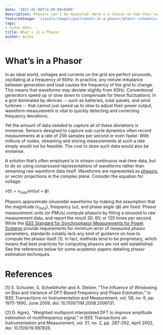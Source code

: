 ```yaml
---
date: '2021-01-08T14:00:00+0000'
description: Phasors can't be measured! Here's a lesson on how they're derived
featuredImage: '/assets/images/post/whats-in-a-phasor/phasor-schematic.png'
tags:
- ni4ai-data
title: What's in a Phasor
author: miles
---
```


# What’s in a Phasor

In an ideal world, voltages and currents on the grid are perfect sinusoids, oscillating at a frequency of 60Hz. In practice, any minute imbalance between generation and load causes the frequency of the grid to change. This means that waveforms may deviate slightly from 60Hz. Conventional generators speed up or slow down to compensate for these fluctuations. In a grid dominated by devices -- such as batteries, solar panels, and wind turbines -- that cannot just speed up to slow to adjust their power output, waveform measurement is vital to quickly detecting and correcting frequency deviations.

  

Yet the amount of data needed to capture all of these deviations is immense. Sensors designed to capture sub-cycle dynamics often record measurements at a rate of 256 samples per second or even faster. With millions of nodes, streaming and storing measurements at such a rate simply would not be feasible. The cost to store such data would also be immense.

  

A solution that’s often employed is to stream continuous real-time data, but to do so using compressed representations of waveforms rather than streaming raw waveform data itself. Waveforms are represented as [phasors](https://en.wikipedia.org/wiki/Phasor), or vector projections in the complex plane. Consider the equation for voltage:

  

$v(t) = v_{max} sin(\omega t + \phi)$

  
Phasors approximate sinusoidal waveforms by making the assumption that the magnitude ($v_{max}$), frequency ($\omega$), and phase angle ($\phi$) are fixed. Phasor measurement units (or PMUs) compute phasors by fitting a sinusoid to raw measurement data, and report the result 30, 60, or 120 times per second. While the [IEEE Standard for Synchrophasor Measurements for Power Systems](https://ieeexplore.ieee.org/document/6111219) provide requirements for minimum error of measured phasor parameters, standards notably lack any kind of guidance on how to compute the phasor itself [1]. In fact, methods tend to be proprietary, which means that best practices for computing phasors are not well established. See the references below for some academic papers detailing phasor estimation techniques.

# References

[1] S. Schuster, S. Scheiblhofer and A. Stelzer, "The Influence of Windowing on Bias and Variance of DFT-Based Frequency and Phase Estimation," in IEEE Transactions on Instrumentation and Measurement, vol. 58, no. 6, pp. 1975-1990, June 2009, doi: 10.1109/TIM.2008.2006131.

[2] D. Agrez, "Weighted multipoint interpolated DFT to improve amplitude estimation of multifrequency signal," in IEEE Transactions on Instrumentation and Measurement, vol. 51, no. 2, pp. 287-292, April 2002, doi: 10.1109/19.997826.